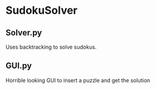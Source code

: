 # SudokuSolver
## Solver.py
Uses backtracking to solve sudokus.

## GUI.py
Horrible looking GUI to insert a puzzle and get the solution
